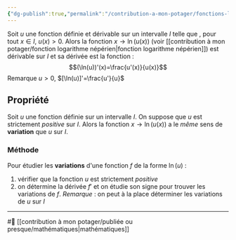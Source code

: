 ```yaml
---
{"dg-publish":true,"permalink":"/contribution-a-mon-potager/fonctions-logarithmes-de-la-forme-ln-u/"}
---
```


Soit $u$ une fonction définie et dérivable sur un intervalle $I$ telle que , pour tout $x\in I$, $u(x)>0$. Alors la fonction $x \to \ln(u(x))$ (voir [[contribution à mon potager/fonction logarithme népérien\|fonction logarithme népérien]]) est dérivable sur $I$ et sa dérivée est la fonction :$$(\ln(u))'(x)=\frac{u'(x)}{u(x)}$$
Remarque $u>0$, $[\ln(u)]'=\frac{u'}{u}$
## Propriété
Soit $u$ une fonction définie sur un intervalle $I$. On suppose que $u$ est strictement *positive* sur $I$.
Alors la fonction $x \to \ln(u(x))$ a le *même* sens de **variation** que $u$ sur $I$.
### Méthode
Pour étudier les **variations** d'une fonction $f$ de la forme $\ln(u)$ :
1. vérifier que la fonction $u$ est strictement *positive*
2. on détermine la dérivée $f'$ et on étudie son signe pour trouver les variations de $f$.
*Remarque* : on peut à la place déterminer les variations de $u$ sur $I$

---
#🌲 [[contribution à mon potager/publiée ou presque/mathématiques\|mathématiques]]